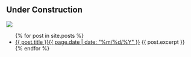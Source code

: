 ## Under Construction

<img style="float: center;" src="https://i.imgur.com/sdLBre4.png">


<ul>
  {% for post in site.posts %}
    <li>
      <a href="{{ post.url }}">{{ post.title }}{{ page.date | date: "%m/%d/%Y" }}</a>
      {{ post.excerpt }}
    </li>
  {% endfor %}
</ul>
